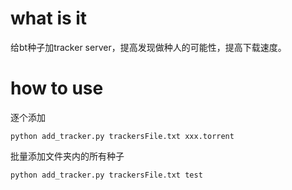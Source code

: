 # what is it 

给bt种子加tracker server，提高发现做种人的可能性，提高下载速度。

# how to use

逐个添加
``` shell
python add_tracker.py trackersFile.txt xxx.torrent
```

批量添加文件夹内的所有种子
``` shell
python add_tracker.py trackersFile.txt test
```
